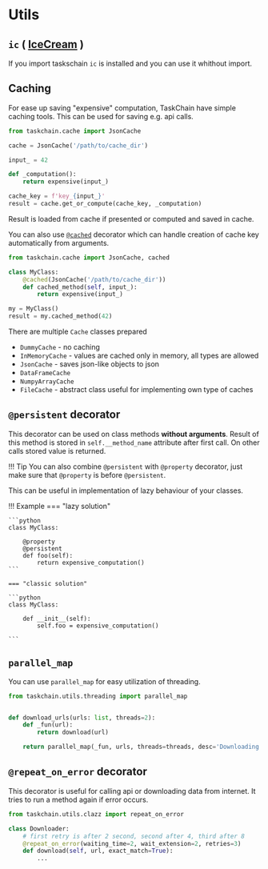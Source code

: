 # Utils

## `ic` ( [IceCream](https://github.com/gruns/icecream) )

If you import taskschain `ic` is installed and you can use it whithout import.


## Caching

For ease up saving "expensive" computation, TaskChain have simple caching tools.
This can be used for saving e.g. api calls.

```python
from taskchain.cache import JsonCache

cache = JsonCache('/path/to/cache_dir')

input_ = 42

def _computation():
    return expensive(input_)

cache_key = f'key_{input_}'
result = cache.get_or_compute(cache_key, _computation)
```

Result is loaded from cache if presented or computed and saved in cache.

You can also use [`@cached`]({{config.base_url}}/code/utils/#taskchain.cache.cached) 
decorator which can handle creation of cache key automatically from arguments.

```python
from taskchain.cache import JsonCache, cached

class MyClass:
    @cached(JsonCache('/path/to/cache_dir'))
    def cached_method(self, input_):
        return expensive(input_)

my = MyClass()
result = my.cached_method(42)
```

There are multiple `Cache` classes prepared

- `DummyCache` - no caching
- `InMemoryCache` - values are cached only in memory, all types are allowed
- `JsonCache` - saves json-like objects to json
- `DataFrameCache`
- `NumpyArrayCache`
- `FileCache` - abstract class useful for implementing own type of caches


## `@persistent` decorator

This decorator can be used on class methods **without arguments**.
Result of this method is stored in `self.__method_name` attribute after first call.
On other calls stored value is returned. 

!!! Tip
    You can also combine `@persistent` with `@property` decorator, 
    just make sure that `@property` is before `@persistent`.

This can be useful in implementation of lazy behaviour of your classes.

!!! Example
    === "lazy solution"

    ```python
    class MyClass:
        
        @property
        @persistent
        def foo(self):
            return expensive_computation()
    ```

    === "classic solution"

    ```python
    class MyClass:
        
        def __init__(self):
            self.foo = expensive_computation()
        
    ```

## `parallel_map`

You can use `parallel_map` for easy utilization of threading.


```python
from taskchain.utils.threading import parallel_map


def download_urls(urls: list, threads=2):
    def _fun(url):
        return download(url)

    return parallel_map(_fun, urls, threads=threads, desc='Downloading', total=len(urls))
```

## `@repeat_on_error` decorator

This decorator is useful for calling api or downloading data from internet. 
It tries to run a method again if error occurs.

```python
from taskchain.utils.clazz import repeat_on_error

class Downloader:
    # first retry is after 2 second, second after 4, third after 8
    @repeat_on_error(waiting_time=2, wait_extension=2, retries=3)
    def download(self, url, exact_match=True):
        ...
```
